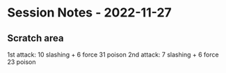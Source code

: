 # Session Notes - 2022-11-27


## Scratch area
1st attack:
10 slashing + 6 force
31 poison
2nd attack:
7 slashing + 6 force
23 poison

